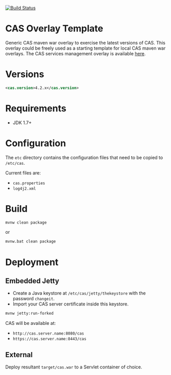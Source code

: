 [![Build Status](https://jenkins.ecornell.us/buildStatus/icon?job=cas-deploy-to-dev&build=11)](http://jenkins.ithacatrails.com/job/cas-deploy-to-dev/11/)

CAS Overlay Template
============================

Generic CAS maven war overlay to exercise the latest versions of CAS. This overlay could be freely used as a starting template for local CAS maven war overlays. The CAS services management overlay is available [here](https://github.com/Jasig/cas-services-management-overlay).

# Versions
```xml
<cas.version>4.2.x</cas.version>
```

# Requirements
* JDK 1.7+

# Configuration

The `etc` directory contains the configuration files that need to be copied to `/etc/cas`.

Current files are:

* `cas.properties`
* `log4j2.xml`

# Build

```bash
mvnw clean package
```

or

```bash
mvnw.bat clean package
```

# Deployment

## Embedded Jetty

* Create a Java keystore at `/etc/cas/jetty/thekeystore` with the password `changeit`.
* Import your CAS server certificate inside this keystore.

```bash
mvnw jetty:run-forked
```

CAS will be available at:

* `http://cas.server.name:8080/cas`
* `https://cas.server.name:8443/cas`

## External
Deploy resultant `target/cas.war` to a Servlet container of choice.
